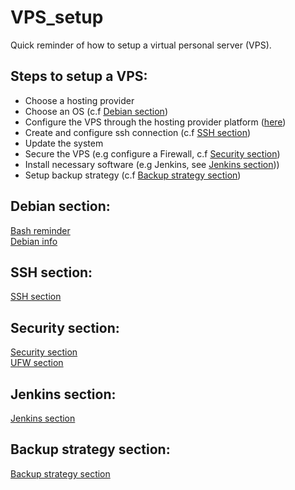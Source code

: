 # VPS_setup

Quick reminder of how to setup a virtual personal server (VPS).

## Steps to setup a VPS:

* Choose a hosting provider
* Choose an OS (c.f [Debian section](#debian-section))
* Configure the VPS through the hosting provider platform ([here](https://help.ovhcloud.com/csm/fr-vps-getting-started?id=kb_article_view&sysparm_article=KB0047736))
* Create and configure ssh connection (c.f [SSH section](#ssh-section))
* Update the system
* Secure the VPS (e.g configure a Firewall, c.f [Security section](#security-section))
* Install necessary software (e.g Jenkins, see [Jenkins section](#jenkins-section)))
* Setup backup strategy (c.f [Backup strategy section](#backup-strategy-section))

## Debian section:

[Bash reminder](Bash_reminder.md)  
[Debian info](Debian_info.md)  

## SSH section:

[SSH section](SSH_section.md)

## Security section:

[Security section](Security_section.md)  
[UFW section](UFW_section.md)

## Jenkins section:

[Jenkins section](Jenkins_section.md)

## Backup strategy section:

[Backup strategy section](Backup_strategy_section.md)
